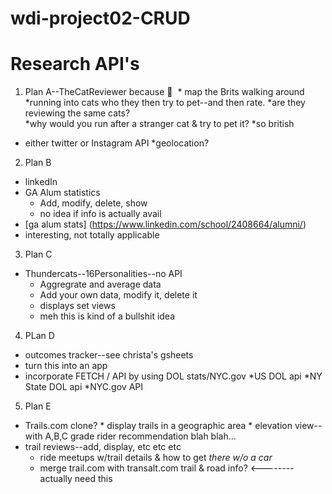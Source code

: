 # wdi-project02-CRUD

# Research API's
1.  Plan A--TheCatReviewer because 🤣
  * map the Brits walking around
     *running into cats who they then try to pet--and then rate.
     *are they reviewing the same cats?  
     *why would you run after a stranger cat & try to pet it?
     *so british
  * either twitter or Instagram API
     *geolocation?
2.  Plan B
  * linkedIn
  * GA Alum statistics
    *  Add, modify, delete, show
    *  no idea if info is actually avail
  * [ga alum stats] (https://www.linkedin.com/school/2408664/alumni/)
  * interesting, not totally applicable
3.  Plan C
   * Thundercats--16Personalities--no API 
     *  Aggregrate and average data
     *  Add your own data, modify it, delete it
     *  displays set views 
     *  meh this is kind of a bullshit idea
4.  PLan D
   *  outcomes tracker--see christa's gsheets
   *  turn this into an app
   *  incorporate FETCH / API by using DOL stats/NYC.gov
       *US DOL api
       *NY State DOL api
       *NYC.gov API
5.  Plan E
   *  Trails.com clone?
     *  display trails in a geographic area
     *  elevation view--with A,B,C grade rider recommendation blah blah...
   *  trail reviews--add, display, etc etc etc
      *  ride meetups w/trail details & how to get *there w/o a car*
      *  merge trail.com with transalt.com trail & road info? <--------actually need this
